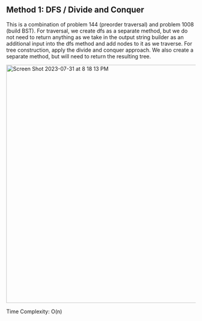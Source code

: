 ## Method 1: DFS / Divide and Conquer

This is a combination of problem 144 (preorder traversal) and problem 1008 (build BST). For traversal, we create dfs as a separate method, but we do not need to return anything as we take in the output string builder as an additional input into the dfs method and add nodes to it as we traverse. For tree construction, apply the divide and conquer approach. We also create a separate method, but will need to return the resulting tree.

<img width="634" alt="Screen Shot 2023-07-31 at 8 18 13 PM" src="https://github.com/MaiJi97/Leetcode/assets/106039830/58db2cf4-5e24-45d6-bc55-e7a8142ed96d.png">


Time Complexity: O(n)
